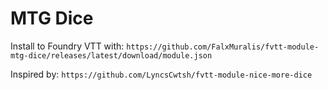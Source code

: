 # MTG Dice
Install to Foundry VTT with: `https://github.com/FalxMuralis/fvtt-module-mtg-dice/releases/latest/download/module.json`

Inspired by: `https://github.com/LyncsCwtsh/fvtt-module-nice-more-dice`
